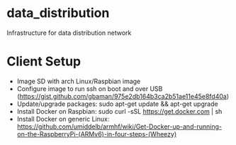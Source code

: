 # data_distribution
Infrastructure for data distribution network

# Client Setup
* Image SD with arch Linux/Raspbian image
* Configure image to run ssh on boot and over USB (https://gist.github.com/gbaman/975e2db164b3ca2b51ae11e45e8fd40a)
* Update/upgrade packages: sudo apt-get update && apt-get upgrade
* Install Docker on Raspbian: sudo curl -sSL https://get.docker.com | sh
* Install Docker on generic Linux: https://github.com/umiddelb/armhf/wiki/Get-Docker-up-and-running-on-the-RaspberryPi-(ARMv6)-in-four-steps-(Wheezy)
